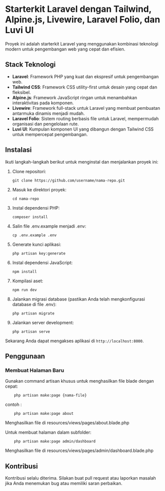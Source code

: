 # Starterkit Laravel dengan Tailwind, Alpine.js, Livewire, Laravel Folio, dan Luvi UI

Proyek ini adalah starterkit Laravel yang menggunakan kombinasi teknologi modern untuk pengembangan web yang cepat dan efisien.

## Stack Teknologi

-   **Laravel**: Framework PHP yang kuat dan ekspresif untuk pengembangan web.
-   **Tailwind CSS**: Framework CSS utility-first untuk desain yang cepat dan fleksibel.
-   **Alpine.js**: Framework JavaScript ringan untuk menambahkan interaktivitas pada komponen.
-   **Livewire**: Framework full-stack untuk Laravel yang membuat pembuatan antarmuka dinamis menjadi mudah.
-   **Laravel Folio**: Sistem routing berbasis file untuk Laravel, mempermudah organisasi dan pengelolaan rute.
-   **Luvi UI**: Kumpulan komponen UI yang dibangun dengan Tailwind CSS untuk mempercepat pengembangan.

## Instalasi

Ikuti langkah-langkah berikut untuk menginstal dan menjalankan proyek ini:

1. Clone repositori:

    ```
    git clone https://github.com/username/nama-repo.git
    ```

2. Masuk ke direktori proyek:

    ```
    cd nama-repo
    ```

3. Instal dependensi PHP:

    ```
    composer install
    ```

4. Salin file .env.example menjadi .env:

    ```
    cp .env.example .env
    ```

5. Generate kunci aplikasi:

    ```
    php artisan key:generate
    ```

6. Instal dependensi JavaScript:

    ```
    npm install
    ```

7. Kompilasi aset:

    ```
    npm run dev
    ```

8. Jalankan migrasi database (pastikan Anda telah mengkonfigurasi database di file .env):

    ```
    php artisan migrate
    ```

9. Jalankan server development:
    ```
    php artisan serve
    ```

Sekarang Anda dapat mengakses aplikasi di `http://localhost:8000`.

## Penggunaan

### Membuat Halaman Baru

Gunakan command artisan khusus untuk menghasilkan file blade dengan cepat:

```
    php artisan make:page {nama-file}
```

contoh :

```
    php artisan make:page about
```

Menghasilkan file di resources/views/pages/about.blade.php

Untuk membuat halaman dalam subfolder:

```
    php artisan make:page admin/dashboard
```

Menghasilkan file di resources/views/pages/admin/dashboard.blade.php

## Kontribusi

Kontribusi selalu diterima. Silakan buat pull request atau laporkan masalah jika Anda menemukan bug atau memiliki saran perbaikan.

